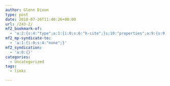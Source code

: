 ```yaml
---
author: Glenn Dixon
type: post
date: 2018-07-26T11:40:26+00:00
url: /243-2/
mf2_bookmark-of:
  - 'a:2:{s:4:"type";a:1:{i:0;s:6:"h-cite";}s:10:"properties";a:9:{s:9:"published";a:1:{i:0;s:25:"2017-08-11T05:40:13-07:00";}s:7:"updated";a:1:{i:0;s:25:"2018-05-30T21:03:12-07:00";}s:7:"summary";a:1:{i:0;s:131:"A WordPress plugin that allows you to easily create a huge variety of social media post types to own your social media life online.";}s:4:"name";a:1:{i:0;s:31:"Post Kinds Plugin for WordPress";}s:3:"url";a:1:{i:0;s:66:"https://boffosocko.com/2017/08/11/post-kinds-plugin-for-wordpress/";}s:8:"category";a:11:{i:0;s:8:"indieweb";i:1;s:8:"linkblog";i:2;s:9:"microblog";i:3;s:6:"plugin";i:4;s:12:"post-formats";i:5;s:10:"post-kinds";i:6;s:17:"post-kinds-plugin";i:7;s:10:"post-types";i:8;s:10:"webmention";i:9;s:9:"wordpress";i:10;s:16:"wordpress-plugin";}s:11:"publication";a:1:{i:0;s:10:"BoffoSocko";}s:8:"featured";a:1:{i:0;s:73:"https://boffosocko.com/wp-content/uploads/2017/08/post-all-the-things.jpg";}s:6:"author";a:3:{s:4:"name";s:13:"Chris Aldrich";s:3:"url";s:27:"https://www.boffosocko.com/";s:5:"photo";s:151:"https://secure.gravatar.com/avatar/d5fb4e498fe609cc29b04e5b7ad688c4?s=49&d=https://boffosocko.com/wp-content/plugins/semantic-linkbacks/img/mm.jpg&r=pg";}}}'
mf2_mp-syndicate-to:
  - 'a:1:{i:0;s:4:"none";}'
mf2_syndication:
  - 'a:0:{}'
categories:
  - Uncategorized
tags:
  - links

---
```

